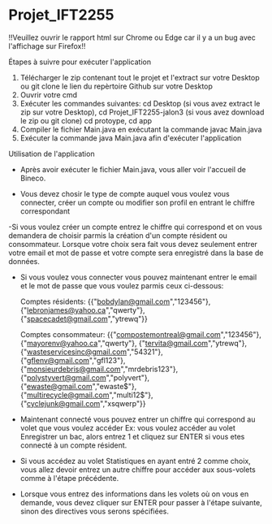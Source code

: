 # Projet_IFT2255

!!Veuillez ouvrir le rapport html sur Chrome ou Edge car il y a un bug avec l'affichage sur Firefox!!

Étapes à suivre pour exécuter l'application

1. Télécharger le zip contenant tout le projet et l'extract sur votre Desktop ou git clone le lien du repèrtoire Github sur votre Desktop 
2. Ouvrir votre cmd
3. Exécuter les commandes suivantes: cd Desktop (si vous avez extract le zip sur votre Desktop), 
                                     cd Projet_IFT2255-jalon3 (si vous avez download le zip ou git clone) 
                                     cd protoype, 
                                     cd app 
4. Compiler le fichier Main.java en exécutant la commande javac Main.java
5. Exécuter la commande java Main.java afin d'exécuter l'application

Utilisation de l'application
- Après avoir exécuter le fichier Main.java, vous aller voir l'accueil de Bineco.

- Vous devez chosir le type de compte auquel vous voulez vous connecter, créer un compte ou modifier son profil en entrant le chiffre correspondant

-Si vous voulez créer un compte entrez le chiffre qui correspond et on vous demandera de choisir parmis la création
 d'un compte résident ou consommateur. Lorsque votre choix sera fait vous devez seulement entrer votre email et mot de passe et votre compte sera enregistré dans la base de données.
 
- Si vous voulez vous connecter vous pouvez maintenant entrer le email et le mot de passe que vous voulez parmis ceux ci-dessous:

    Comptes résidents: {{"bobdylan@gmail.com","123456"}, {"lebronjames@yahoo.ca","qwerty"}, {"spacecadet@gmail.com","ytrewq"}}
    
    Comptes consommateur: {{"compostemontreal@gmail.com","123456"}, {"mayorenv@yahoo.ca","qwerty"}, {"tervita@gmail.com","ytrewq"},{"wasteservicesinc@gmail.com","54321"}, {"gflenv@gmail.com","gfl123"},{"monsieurdebris@gmail.com","mrdebris123"},{"polystyvert@gmail.com","polyvert"},{"ewaste@gmail.com","ewaste$"},{"multirecycle@gmail.com","multi12$"},{"cyclejunk@gmail.com","xsqwerp"}}                    

- Maintenant connecté vous pouvez entrer un chiffre qui correspond au volet que vous voulez accéder
  Ex: vous voulez accéder au volet Enregistrer un bac, alors entrez 1 et cliquez sur ENTER si vous etes connecté à un compte résident.
  
- Si vous accédez au volet Statistiques en ayant entré 2 comme choix, vous allez devoir entrez un autre chiffre pour accéder aux sous-volets comme à l'étape précédente.

- Lorsque vous entrez des informations dans les volets où on vous en demande, vous devez cliquer sur ENTER pour passer à l'étape suivante,
  sinon des directives vous serons spécifiées.
